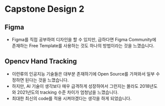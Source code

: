 # Capstone Design 2

## Figma
- Figma를 직접 공부하여 디자인을 할 수 있지만, 급하다면 Figma Community에 존재하는 Free Template를 사용하는 것도 하나의 방법이라는 것을 느꼈습니다.

## Opencv Hand Tracking
- 이런류의 인공지능 기술들은 대부분 존재하기에 Open Source를 가져와서 일부 수정하면 된다는 것을 느꼈습니다.
- 하지만, AI 기술이 생각보다 매우 급격하게 성장하여서 그런지는 몰라도 2018년도와 2021년도의 tracking 수준 차이가 엄청남을 느꼈습니다.
- 최대한 최신의 code를 적용 시켜야겠다는 생각을 하게 되었습니다.

